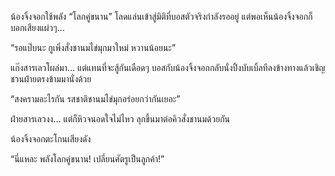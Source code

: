 น้องจิ้งจอกใช้พลัง “โลกคู่ขนาน” โลดแล่นเข้าสู่มิติที่บอสตัวจริงกำลังรออยู่
แต่พอเห็นน้องจิ้งจอกก็บอกเสียงแผ่วๆ…

“รอแป๊บนะ กูเพิ่งสั่งชานมไข่มุกมาใหม่ หวานน้อยนะ”

แก๊งสารเลวโผล่มา… แต่แทนที่จะสู้กันเดือดๆ
บอสกับน้องจิ้งจอกกลับนั่งปิ้งบับเบิ้ลทีลงข้างทางแล้วเชิญชวนฝ่ายตรงข้ามมานั่งด้วย

“สงครามอะไรกัน รสชาติชานมไข่มุกอร่อยกว่ากันเยอะ”

ฝ่ายสารเลวงง… แต่ก็หิวจนอดใจไม่ไหว ลุกขึ้นมาต่อคิวสั่งชานมด้วยกัน

น้องจิ้งจอกตะโกนเสียงดัง

“นี่แหละ พลังโลกคู่ขนาน! เปลี่ยนศัตรูเป็นลูกค้า!”